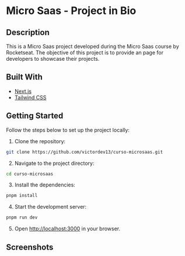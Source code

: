 # Micro Saas - Project in Bio

## Description
This is a Micro Saas project developed during the Micro Saas course by Rocketseat.
The objective of this project is to provide an page for developers to showcase their projects.

## Built With
- [Next.js](https://nextjs.org/)
- [Tailwind CSS](https://tailwindcss.com/)

## Getting Started
Follow the steps below to set up the project locally:

1. Clone the repository:
  ```sh
  git clone https://github.com/victordev13/curso-microsaas.git
  ```
2. Navigate to the project directory:
  ```sh
  cd curso-microsaas
  ```
3. Install the dependencies:
  ```sh
  pnpm install
  ```
4. Start the development server:
  ```sh
  pnpm run dev
  ```
5. Open [http://localhost:3000](http://localhost:3000) in your browser.

## Screenshots

